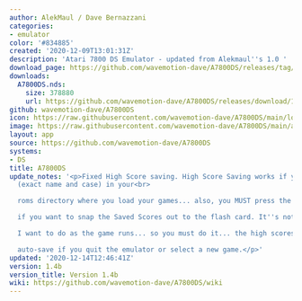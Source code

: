 ```yaml
---
author: AlekMaul / Dave Bernazzani
categories:
- emulator
color: '#834885'
created: '2020-12-09T13:01:31Z'
description: 'Atari 7800 DS Emulator - updated from Alekmaul''s 1.0 '
download_page: https://github.com/wavemotion-dave/A7800DS/releases/tag/1.4b
downloads:
  A7800DS.nds:
    size: 378880
    url: https://github.com/wavemotion-dave/A7800DS/releases/download/1.4b/A7800DS.nds
github: wavemotion-dave/A7800DS
icon: https://raw.githubusercontent.com/wavemotion-dave/A7800DS/main/logo.bmp
image: https://raw.githubusercontent.com/wavemotion-dave/A7800DS/main/arm9/gfx/bgTop.png
layout: app
source: https://github.com/wavemotion-dave/A7800DS
systems:
- DS
title: A7800DS
update_notes: '<p>Fixed High Score saving. High Score Saving works if you have highscore.rom
  (exact name and case) in your<br>

  roms directory where you load your games... also, you MUST press the HSC button<br>

  if you want to snap the Saved Scores out to the flash card. It''s not something<br>

  I want to do as the game runs... so you must do it... the high scores will also<br>

  auto-save if you quit the emulator or select a new game.</p>'
updated: '2020-12-14T12:46:41Z'
version: 1.4b
version_title: Version 1.4b
wiki: https://github.com/wavemotion-dave/A7800DS/wiki
---
```

